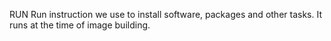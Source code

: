 RUN
Run instruction we use to install software, packages and other tasks. It runs at the time of image building.
